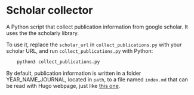 # Scholar collector

A Python script that collect publication information from google scholar. It uses 
the the scholarly library.

To use it, replace the `scholar_url` in `collect_publications.py` with your
scholar URL, and run `collect_publications.py` with Python:

```bash
    python3 collect_publications.py
```

By default, publication information is written in a folder YEAR_NAME_JOURNAL,
located in `path`, to a file named `index.md` that can be read with Hugo webpage,
just like [this one](https://simongravelle.github.io).